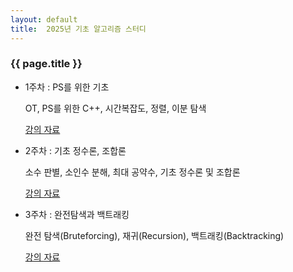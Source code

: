 ```yaml
---
layout: default
title:  2025년 기초 알고리즘 스터디
---
```

### {{ page.title }}

- 1주차 : PS를 위한 기초

  OT, PS를 위한 C++, 시간복잡도, 정렬, 이분 탐색

  [강의 자료](https://drive.google.com/file/d/1OFmLb8VpJYY9okBsvQ4k3YrQfsrS48_A/view?usp=sharing)
- 2주차 : 기초 정수론, 조합론

  소수 판별, 소인수 분해, 최대 공약수, 기초 정수론 및 조합론

  [강의 자료](https://drive.google.com/file/d/1b9RC0XI24kySPQTkjT9UsntkXowru3ea/view?usp=sharing)

- 3주차 : 완전탐색과 백트래킹

  완전 탐색(Bruteforcing), 재귀(Recursion), 백트래킹(Backtracking)

  [강의 자료](https://drive.google.com/file/d/197xzlzsTVqVQNjyF9LE-Ot1jV0wgh5aZ/view?usp=sharing)
